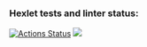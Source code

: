 ### Hexlet tests and linter status:
[![Actions Status](https://github.com/SKDmitrich/frontend-project-lvl1/workflows/hexlet-check/badge.svg)](https://github.com/SKDmitrich/frontend-project-lvl1/actions)
<a href="https://codeclimate.com/github/codeclimate/codeclimate/maintainability"><img src="https://api.codeclimate.com/v1/badges/a99a88d28ad37a79dbf6/maintainability" /></a>
